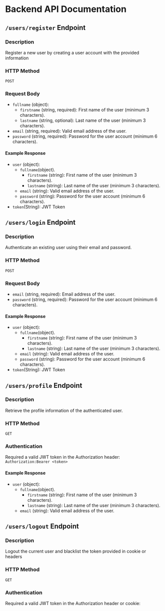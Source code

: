 # Backend API Documentation

##  `/users/register` Endpoint

### Description

Register a new user by creating a user account with the provided information

### HTTP Method

`POST`

### Request Body

- `fullname` (object):
   - `firstname` (string, required): First name of the user (minimum 3 characters).
   - `lastname` (string, optional): Last name of the user (minimum 3 characters).
- `email` (string, required): Valid email address of the user.
- `password` (string, required): Password for the user account (minimum 6 characters).

#### Example Response

- `user` (object):
   - `fullname`(object).
      - `firstname` (string): First name of the user (minimum 3 characters).
      - `lastname` (string): Last name of the user (minimum 3 characters).
   - `email` (string): Valid email address of the user.
   - `password` (string): Password for the user account (minimum 6 characters).
- `token`(String): JWT Token

## `/users/login` Endpoint

### Description

Authenticate an existing user using their email and password.

### HTTP Method

`POST`

### Request Body

- `email` (string, required): Email address of the user.
- `password` (string, required): Password for the user account (minimum 6 characters).

#### Example Response

- `user` (object):
   - `fullname`(object).
      - `firstname` (string): First name of the user (minimum 3 characters).
      - `lastname` (string): Last name of the user (minimum 3 characters).
   - `email` (string): Valid email address of the user.
   - `password` (string): Password for the user account (minimum 6 characters).
- `token`(String): JWT Token

## `/users/profile` Endpoint

### Description

Retrieve the profile information of the authenticated user.

### HTTP Method

`GET`

### Authentication

Required a valid JWT token in the Authorization header: `Authorization:Bearer <token>`

#### Example Response

- `user` (object):
   - `fullname`(object).
      - `firstname` (string): First name of the user (minimum 3 characters).
      - `lastname` (string): Last name of the user (minimum 3 characters).
   - `email` (string): Valid email address of the user.



## `/users/logout` Endpoint

### Description

Logout the current user and blacklist the token provided in cookie or headers

### HTTP Method

`GET`

### Authentication

Required a valid JWT token in the Authorization header or cookie: